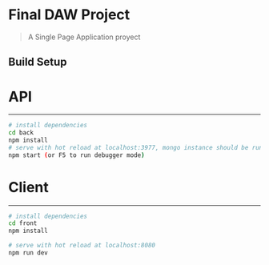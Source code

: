 # Final DAW Project

> A Single Page Application proyect 

## Build Setup

# API
----------
``` bash
# install dependencies
cd back
npm install
# serve with hot reload at localhost:3977, mongo instance should be running
npm start (or F5 to run debugger mode)
```

# Client
----------
``` bash
# install dependencies
cd front
npm install

# serve with hot reload at localhost:8080
npm run dev
```
